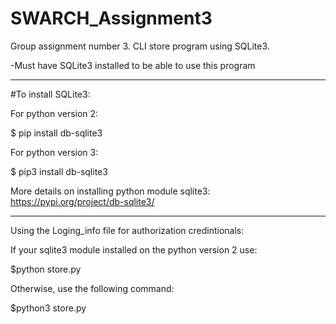 # SWARCH_Assignment3
Group assignment number 3. CLI store program using SQLite3.

-Must have SQLite3 installed to be able to use this program

------------
#To install SQLite3:

For python version 2:

$ pip install db-sqlite3 

For python version 3:

$ pip3 install db-sqlite3

More details on installing python module sqlite3: https://pypi.org/project/db-sqlite3/

----------------
Using the Loging_info file for authorization credintionals:

If your sqlite3 module installed on the python version 2 use:

  $python store.py 
 
 Otherwise, use the following command:
 
   $python3 store.py

